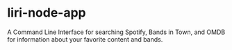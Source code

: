 # liri-node-app
A Command Line Interface for searching Spotify, Bands in Town, and OMDB for information about your favorite content and bands.
